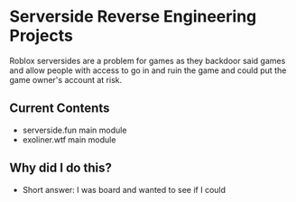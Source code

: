 # Serverside Reverse Engineering Projects
Roblox serversides are a problem for games as they backdoor said games and allow people with access to go in and ruin the game and could put the game owner's account at risk.
## Current Contents
- serverside.fun main module
- exoliner.wtf main module
## Why did I do this?
- Short answer: I was board and wanted to see if I could
